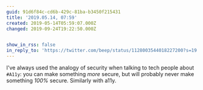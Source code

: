 ```yaml
---
guid: 91d6f84c-cd6b-429c-81ba-b3450f215431
title: '2019.05.14, 07:59'
created: 2019-05-14T05:59:07.000Z
changed: 2019-09-24T19:22:50.000Z


show_in_rss: false
in_reply_to: 'https://twitter.com/beep/status/1128003544018227200?s=19'
---
```


I've always used the analogy of security when talking to tech people about `#A11y`: you can make something _more_ secure, but will probably never make something _100%_ secure. Similarly with a11y.
